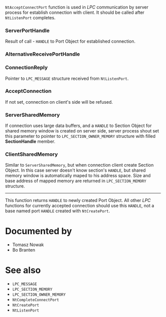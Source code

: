 `NtAcceptConnectPort` function is used in *LPC* communication by server process for establish connection with client. It should be called after `NtListenPort` completes.

### ServerPortHandle

Result of call - `HANDLE` to Port Object for established connection.

### AlternativeReceivePortHandle

### ConnectionReply

Pointer to `LPC_MESSAGE` structure received from `NtListenPort`. 

### AcceptConnection

If not set, connection on client's side will be refused.

### ServerSharedMemory

If connection uses large data buffers, and a `HANDLE` to Section Object for shared memory window is created on server side, server process shout set this parameter to pointer to `LPC_SECTION_OWNER_MEMORY` structure with filled **SectionHandle** member.

### ClientSharedMemory

Similar to `ServerSharedMemory`, but when connection client create Section Object. In this case server doesn't know section's `HANDLE`, but shared memory window is automatically maped to his address space. Size and base address of mapped memory are returned in `LPC_SECTION_MEMORY` structure.

---

This function returns `HANDLE` to newly created Port Object. All other *LPC* functions for currently accepted connection should use this `HANDLE`, not a base named port `HANDLE` created with `NtCreatePort`.

# Documented by

* Tomasz Nowak
* Bo Branten

# See also

* `LPC_MESSAGE`
* `LPC_SECTION_MEMORY`
* `LPC_SECTION_OWNER_MEMORY`
* `NtCompleteConnectPort`
* `NtCreatePort`
* `NtListenPort`
